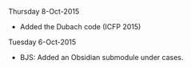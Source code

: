 

Thursday 8-Oct-2015
   * Added the Dubach code (ICFP 2015) 

Tuesday 6-Oct-2015  
  
   * BJS: Added an Obsidian submodule under cases. 

